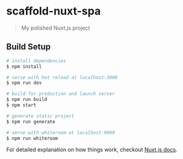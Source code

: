 # scaffold-nuxt-spa

> My polished Nuxt.js project

## Build Setup

```bash
# install dependencies
$ npm install

# serve with hot reload at localhost:3000
$ npm run dev

# build for production and launch server
$ npm run build
$ npm start

# generate static project
$ npm run generate

# serve with whiteroom at localhost:9999
$ npm run whiteroom
```

For detailed explanation on how things work, checkout [Nuxt.js docs](https://nuxtjs.org).
